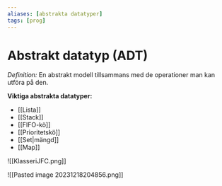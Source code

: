 ```yaml
---
aliases: [abstrakta datatyper]
tags: [prog]
---
```

# Abstrakt datatyp (ADT)
*Definition:*
En abstrakt modell tillsammans med de operationer man kan utföra på den.

**Viktiga abstrakta datatyper:**
- [[Lista]]
- [[Stack]]
- [[FIFO-kö]]
- [[Prioritetskö]]
- [[Set|mängd]]
- [[Map]]

![[KlasseriJFC.png]]

![[Pasted image 20231218204856.png]]